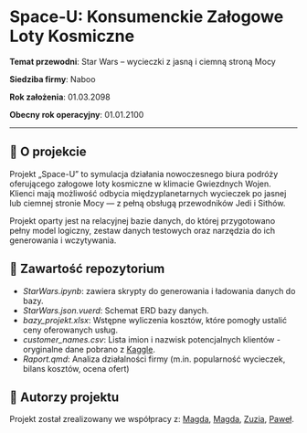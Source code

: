 # Space-U: Konsumenckie Załogowe Loty Kosmiczne
**Temat przewodni**: Star Wars – wycieczki z jasną i ciemną stroną Mocy

**Siedziba firmy**: Naboo

**Rok założenia**: 01.03.2098

**Obecny rok operacyjny**: 01.01.2100

--------------------------
## 🚀 O projekcie
Projekt „Space-U” to symulacja działania nowoczesnego biura podróży oferującego załogowe loty kosmiczne w klimacie Gwiezdnych Wojen. Klienci mają możliwość odbycia międzyplanetarnych wycieczek po jasnej lub ciemnej stronie Mocy — z pełną obsługą przewodników Jedi i Sithów.

Projekt oparty jest na relacyjnej bazie danych, do której przygotowano pełny model logiczny, zestaw danych testowych oraz narzędzia do ich generowania i wczytywania.

## 📁 Zawartość repozytorium
- *StarWars.ipynb*:	zawiera skrypty do generowania i ładowania danych do bazy.
- *StarWars.json.vuerd*:	Schemat ERD bazy danych.
- *bazy_projekt.xlsx*:	Wstępne wyliczenia kosztów, które pomogły ustalić ceny oferowanych usług.
- *customer_names.csv*:	Lista imion i nazwisk potencjalnych klientów - oryginalne dane pobrano z [Kaggle](https://www.kaggle.com/datasets/sushamnandi/customer-names-dataset?resource=download).
- *Raport.qmd*: Analiza działalności firmy (m.in. popularność wycieczek, bilans kosztów, ocena ofert)

## 👥 Autorzy projektu
Projekt został zrealizowany we współpracy z: [Magda](https://github.com/MagdalenaSudol), [Magda](https://github.com/MagdalenaRys), [Zuzia](https://github.com/prog-zuzanna-sosnowska), [Paweł](https://github.com/Pawel-Stepien1).
